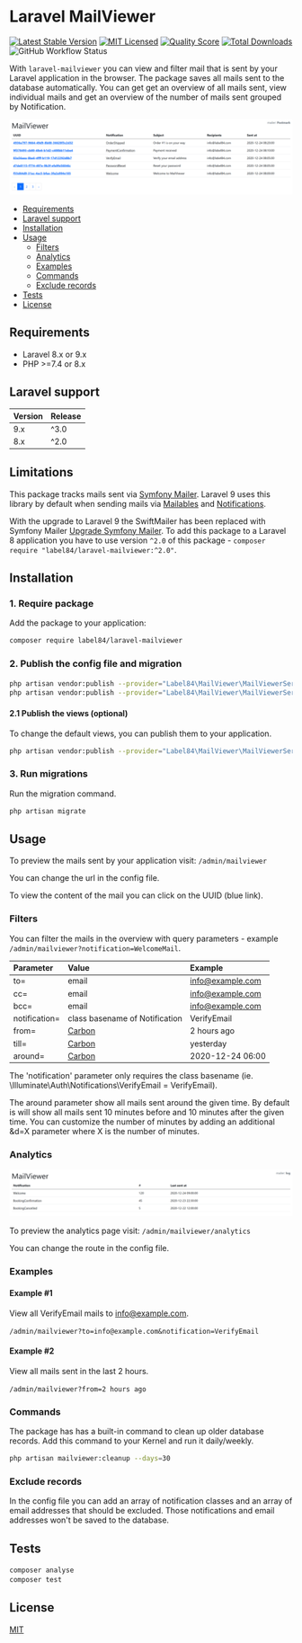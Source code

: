 # Laravel MailViewer

[![Latest Stable Version](https://poser.pugx.org/label84/laravel-mailviewer/v/stable?style=flat-square)](https://packagist.org/packages/label84/laravel-mailviewer)
[![MIT Licensed](https://img.shields.io/badge/license-MIT-brightgreen.svg?style=flat-square)](LICENSE)
[![Quality Score](https://img.shields.io/scrutinizer/g/label84/laravel-mailviewer.svg?style=flat-square)](https://scrutinizer-ci.com/g/label84/laravel-mailviewer)
[![Total Downloads](https://img.shields.io/packagist/dt/label84/laravel-mailviewer.svg?style=flat-square)](https://packagist.org/packages/label84/laravel-mailviewer)
![GitHub Workflow Status](https://img.shields.io/github/workflow/status/label84/laravel-mailviewer/run-tests?label=Tests&style=flat-square)

With ``laravel-mailviewer`` you can view and filter mail that is sent by your Laravel application in the browser. The package saves all mails sent to the database automatically.
You can get get an overview of all mails sent, view individual mails and get an overview of the number of mails sent grouped by Notification.

![MailViewer screenshot](./docs/screenshot_default.png?raw=true "MailViewer Screenshot")

- [Requirements](#requirements)
- [Laravel support](#laravel-support)
- [Installation](#installation)
- [Usage](#usage)
  - [Filters](#Filters)
  - [Analytics](#analytics)
  - [Examples](#examples)
  - [Commands](#commands)
  - [Exclude records](#exclude-records)
- [Tests](#tests)
- [License](#license)

## Requirements

- Laravel 8.x or 9.x
- PHP >=7.4 or 8.x

## Laravel support

| Version | Release |
|---------|---------|
| 9.x     | ^3.0    |
| 8.x     | ^2.0    |

## Limitations

This package tracks mails sent via [Symfony Mailer](https://symfony.com/doc/current/mailer). Laravel 9 uses this library by default when sending mails via [Mailables](https://laravel.com/docs/master/mail) and [Notifications](https://laravel.com/docs/master/notifications).

With the upgrade to Laravel 9 the SwiftMailer has been replaced with Symfony Mailer [Upgrade Symfony Mailer](https://laravel.com/docs/master/upgrade#symfony-mailer). To add this package to a Laravel 8 application you have to use version ``^2.0`` of this package - ``composer require "label84/laravel-mailviewer:^2.0"``.

## Installation

### 1. Require package

Add the package to your application:

```sh
composer require label84/laravel-mailviewer
```

### 2. Publish the config file and migration

```sh
php artisan vendor:publish --provider="Label84\MailViewer\MailViewerServiceProvider" --tag="config"
php artisan vendor:publish --provider="Label84\MailViewer\MailViewerServiceProvider" --tag="migrations"
```

#### 2.1 Publish the views (optional)

To change the default views, you can publish them to your application.

```sh
php artisan vendor:publish --provider="Label84\MailViewer\MailViewerServiceProvider" --tag="views"
```

### 3. Run migrations

Run the migration command.

```sh
php artisan migrate
```

## Usage

To preview the mails sent by your application visit: ``/admin/mailviewer``

You can change the url in the config file.

To view the content of the mail you can click on the UUID (blue link).

### Filters

You can filter the mails in the overview with query parameters - example ``/admin/mailviewer?notification=WelcomeMail``.

| Parameter     | Value                                    | Example           |
|:--------------|:-----------------------------------------|:------------------|
| to=           | email                                    | info@example.com  |
| cc=           | email                                    | info@example.com  |
| bcc=          | email                                    | info@example.com  |
| notification= | class basename of Notification           | VerifyEmail       |
| from=         | [Carbon](https://carbon.nesbot.com/docs) | 2 hours ago       |
| till=         | [Carbon](https://carbon.nesbot.com/docs) | yesterday         |
| around=       | [Carbon](https://carbon.nesbot.com/docs) | 2020-12-24 06:00  |

The 'notification' parameter only requires the class basename (ie. \Illuminate\Auth\Notifications\VerifyEmail = VerifyEmail).

The around parameter show all mails sent around the given time. By default is will show all mails sent 10 minutes before and 10 minutes after the given time. You can customize the number of minutes by adding an additional &d=X parameter where X is the number of minutes.

### Analytics

![MailViewer Analytics screenshot](./docs/screenshot_analytics.png?raw=true "MailViewer Analytics Screenshot")

To preview the analytics page visit: ``/admin/mailviewer/analytics``

You can change the route in the config file.

### Examples

#### Example #1

View all VerifyEmail mails to info@example.com.

``/admin/mailviewer?to=info@example.com&notification=VerifyEmail``

#### Example #2

View all mails sent in the last 2 hours.

``/admin/mailviewer?from=2 hours ago``

### Commands

The package has has a built-in command to clean up older database records. Add this command to your Kernel and run it daily/weekly.

```sh
php artisan mailviewer:cleanup --days=30
```

### Exclude records

In the config file you can add an array of notification classes and an array of email addresses that should be excluded. Those notifications and email addresses won't be saved to the database.

## Tests

```sh
composer analyse
composer test
```

## License

[MIT](https://opensource.org/licenses/MIT)
